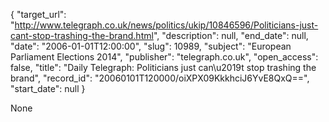 {
  "target_url": "http://www.telegraph.co.uk/news/politics/ukip/10846596/Politicians-just-cant-stop-trashing-the-brand.html", 
  "description": null, 
  "end_date": null, 
  "date": "2006-01-01T12:00:00", 
  "slug": 10989, 
  "subject": "European Parliament Elections 2014", 
  "publisher": "telegraph.co.uk", 
  "open_access": false, 
  "title": "Daily Telegraph: Politicians just can\u2019t stop trashing the brand", 
  "record_id": "20060101T120000/oiXPX09KkkhciJ6YvE8QxQ==", 
  "start_date": null
}

None